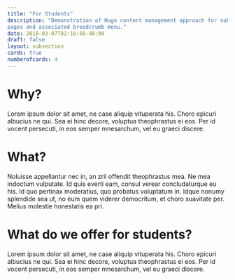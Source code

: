 ```yaml
---
title: "For Students"
description: "Demonstration of Hugo content management approach for subsection
pages and associated breadcrumb menu."
date: 2018-03-07T02:16:58-08:00
draft: false
layout: subsection
cards: true
numberofcards: 4
---
```


# Why?
Lorem ipsum dolor sit amet, ne case aliquip vituperata his. Choro epicuri albucius ne qui. Sea ei hinc decore, voluptua theophrastus ei eos. Per id vocent persecuti, in eos semper mnesarchum, vel eu graeci discere.


# What?
Noluisse appellantur nec in, an zril offendit theophrastus mea. Ne mea indoctum vulputate. Id quis everti eam, consul verear concludaturque eu his. Id quo pertinax moderatius, quo probatus voluptatum in. Idque nonumy splendide sea ut, no eum quem viderer democritum, et choro suavitate per. Melius molestie honestatis ea pri.

# What do we offer for students?
Lorem ipsum dolor sit amet, ne case aliquip vituperata his. Choro epicuri albucius ne qui. Sea ei hinc decore, voluptua theophrastus ei eos. Per id vocent persecuti, in eos semper mnesarchum, vel eu graeci discere.
